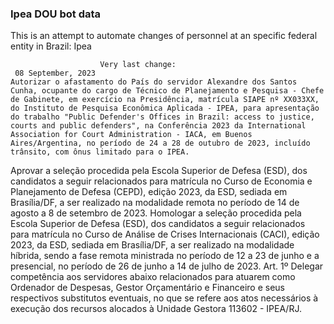  ### Ipea DOU bot data
 This is an attempt to automate changes of personnel at an specific federal entity in Brazil: Ipea
 
                        Very last change: 
 	 08 September, 2023
	Autorizar o afastamento do País do servidor Alexandre dos Santos Cunha, ocupante do cargo de Técnico de Planejamento e Pesquisa - Chefe de Gabinete, em exercício na Presidência, matrícula SIAPE nº XX033XX, do Instituto de Pesquisa Econômica Aplicada - IPEA, para apresentação do trabalho "Public Defender's Offices in Brazil: access to justice, courts and public defenders", na Conferência 2023 da International Association for Court Administration - IACA, em Buenos Aires/Argentina, no período de 24 a 28 de outubro de 2023, incluído trânsito, com ônus limitado para o IPEA.
Aprovar a seleção procedida pela Escola Superior de Defesa (ESD), dos candidatos a seguir relacionados para matrícula no Curso de Economia e Planejamento de Defesa (CEPD), edição 2023, da ESD, sediada em Brasília/DF, a ser realizado na modalidade remota no período de 14 de agosto a 8 de setembro de 2023.
Homologar a seleção procedida pela Escola Superior de Defesa (ESD), dos candidatos a seguir relacionados para matrícula no Curso de Análise de Crises Internacionais (CACI), edição 2023, da ESD, sediada em Brasília/DF, a ser realizado na modalidade híbrida, sendo a fase remota ministrada no período de 12 a 23 de junho e a presencial, no período de 26 de junho a 14 de julho de 2023.
Art. 1º Delegar competência aos servidores abaixo relacionados para atuarem como Ordenador de Despesas, Gestor Orçamentário e Financeiro e seus respectivos substitutos eventuais, no que se refere aos atos necessários à execução dos recursos alocados à Unidade Gestora 113602 - IPEA/RJ.
